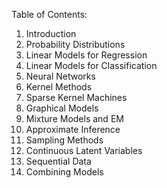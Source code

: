 Table of Contents:
1. Introduction
2. Probability Distributions
3. Linear Models for Regression
4. Linear Models for Classification
5. Neural Networks
6. Kernel Methods
7. Sparse Kernel Machines
8. Graphical Models
9. Mixture Models and EM
10. Approximate Inference
11. Sampling Methods
12. Continuous Latent Variables
13. Sequential Data
14. Combining Models
